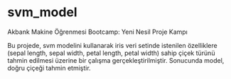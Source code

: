# svm_model
Akbank Makine Öğrenmesi Bootcamp: Yeni Nesil Proje Kampı

Bu projede, svm modelini kullanarak iris veri setinde istenilen özelliklere (sepal length, sepal width, petal length, petal width) sahip çiçek türünü tahmin edilmesi üzerine bir çalışma gerçekleştirilmiştir.
Sonucunda model, doğru çiçeği tahmin etmiştir.

